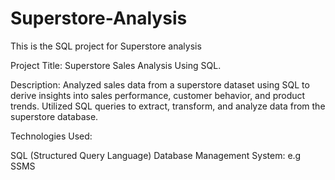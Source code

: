 # Superstore-Analysis

This is the SQL project for Superstore analysis

Project Title: Superstore Sales Analysis Using SQL.

Description: Analyzed sales data from a superstore dataset using SQL to derive insights into sales performance, customer behavior, and product trends. Utilized SQL queries to extract, transform, and analyze data from the superstore database.

Technologies Used:

SQL (Structured Query Language)
Database Management System: e.g SSMS











